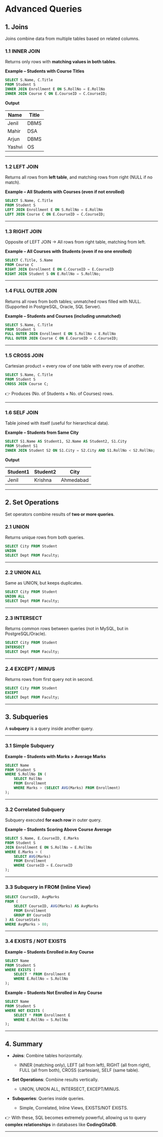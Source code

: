 # Advanced Queries

## 1. Joins

Joins combine data from multiple tables based on related columns.

### 1.1 INNER JOIN

Returns only rows with **matching values in both tables**.

**Example – Students with Course Titles**

```sql
SELECT S.Name, C.Title 
FROM Student S
INNER JOIN Enrollment E ON S.RollNo = E.RollNo
INNER JOIN Course C ON E.CourseID = C.CourseID;
```

**Output**

| Name   | Title |
| ------ | ----- |
| Jenil  | DBMS  |
| Mahir  | DSA   |
| Arjun  | DBMS  |
| Yashvi | OS    |

---

### 1.2 LEFT JOIN

Returns all rows from **left table**, and matching rows from right (NULL if no match).

**Example – All Students with Courses (even if not enrolled)**

```sql
SELECT S.Name, C.Title 
FROM Student S
LEFT JOIN Enrollment E ON S.RollNo = E.RollNo
LEFT JOIN Course C ON E.CourseID = C.CourseID;
```

---

### 1.3 RIGHT JOIN

Opposite of LEFT JOIN → All rows from right table, matching from left.

**Example – All Courses with Students (even if no one enrolled)**

```sql
SELECT C.Title, S.Name
FROM Course C
RIGHT JOIN Enrollment E ON C.CourseID = E.CourseID
RIGHT JOIN Student S ON E.RollNo = S.RollNo;
```

---

### 1.4 FULL OUTER JOIN

Returns all rows from both tables; unmatched rows filled with NULL.
(Supported in PostgreSQL, Oracle, SQL Server).

**Example – Students and Courses (including unmatched)**

```sql
SELECT S.Name, C.Title
FROM Student S
FULL OUTER JOIN Enrollment E ON S.RollNo = E.RollNo
FULL OUTER JOIN Course C ON E.CourseID = C.CourseID;
```

---

### 1.5 CROSS JOIN

Cartesian product = every row of one table with every row of another.

```sql
SELECT S.Name, C.Title
FROM Student S
CROSS JOIN Course C;
```

👉 Produces (No. of Students × No. of Courses) rows.

---

### 1.6 SELF JOIN

Table joined with itself (useful for hierarchical data).

**Example – Students from Same City**

```sql
SELECT S1.Name AS Student1, S2.Name AS Student2, S1.City
FROM Student S1
INNER JOIN Student S2 ON S1.City = S2.City AND S1.RollNo < S2.RollNo;
```

**Output**

| Student1 | Student2 | City      |
| -------- | -------- | --------- |
| Jenil    | Krishna  | Ahmedabad |

---

## 2. Set Operations

Set operators combine results of **two or more queries**.

### 2.1 UNION

Returns unique rows from both queries.

```sql
SELECT City FROM Student
UNION
SELECT Dept FROM Faculty;
```

---

### 2.2 UNION ALL

Same as UNION, but keeps duplicates.

```sql
SELECT City FROM Student
UNION ALL
SELECT Dept FROM Faculty;
```

---

### 2.3 INTERSECT

Returns common rows between queries (not in MySQL, but in PostgreSQL/Oracle).

```sql
SELECT City FROM Student
INTERSECT
SELECT Dept FROM Faculty;
```

---

### 2.4 EXCEPT / MINUS

Returns rows from first query not in second.

```sql
SELECT City FROM Student
EXCEPT
SELECT Dept FROM Faculty;
```

---

## 3. Subqueries

A **subquery** is a query inside another query.

---

### 3.1 Simple Subquery

**Example – Students with Marks > Average Marks**

```sql
SELECT Name 
FROM Student S
WHERE S.RollNo IN (
    SELECT RollNo 
    FROM Enrollment
    WHERE Marks > (SELECT AVG(Marks) FROM Enrollment)
);
```

---

### 3.2 Correlated Subquery

Subquery executed **for each row** in outer query.

**Example – Students Scoring Above Course Average**

```sql
SELECT S.Name, E.CourseID, E.Marks
FROM Student S
JOIN Enrollment E ON S.RollNo = E.RollNo
WHERE E.Marks > (
    SELECT AVG(Marks) 
    FROM Enrollment 
    WHERE CourseID = E.CourseID
);
```

---

### 3.3 Subquery in FROM (Inline View)

```sql
SELECT CourseID, AvgMarks
FROM (
    SELECT CourseID, AVG(Marks) AS AvgMarks
    FROM Enrollment
    GROUP BY CourseID
) AS CourseStats
WHERE AvgMarks > 80;
```

---

### 3.4 EXISTS / NOT EXISTS

**Example – Students Enrolled in Any Course**

```sql
SELECT Name
FROM Student S
WHERE EXISTS (
    SELECT * FROM Enrollment E 
    WHERE E.RollNo = S.RollNo
);
```

**Example – Students Not Enrolled in Any Course**

```sql
SELECT Name
FROM Student S
WHERE NOT EXISTS (
    SELECT * FROM Enrollment E 
    WHERE E.RollNo = S.RollNo
);
```

---

## 4. Summary

* **Joins**: Combine tables horizontally.

  * INNER (matching only), LEFT (all from left), RIGHT (all from right), FULL (all from both), CROSS (cartesian), SELF (same table).
* **Set Operations**: Combine results vertically.

  * UNION, UNION ALL, INTERSECT, EXCEPT/MINUS.
* **Subqueries**: Queries inside queries.

  * Simple, Correlated, Inline Views, EXISTS/NOT EXISTS.

👉 With these, SQL becomes extremely powerful, allowing us to query **complex relationships** in databases like **CodingGitaDB**.

---
